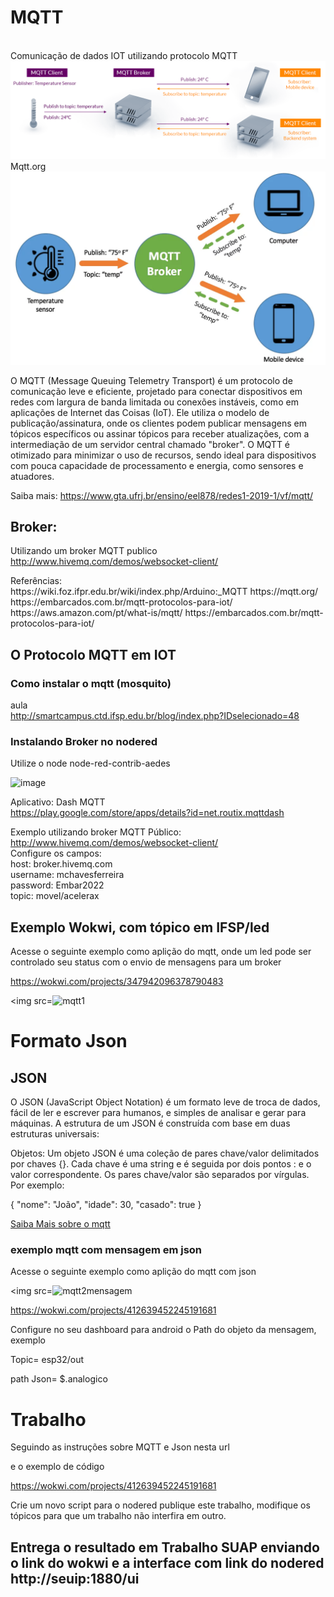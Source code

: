 # MQTT

<BR>Comunicação de dados IOT utilizando protocolo MQTT
<img src=https://github.com/mchavesferreira/mcr/blob/main/esp32_iot/imagens/mqtt-publish-subscribe.png><br>Mqtt.org
<img src=https://github.com/mchavesferreira/mcr/blob/main/esp32_iot/imagens/mqtt_mensagem.png><BR>

O MQTT (Message Queuing Telemetry Transport) é um protocolo de comunicação leve e eficiente, projetado para conectar dispositivos em redes com largura de banda limitada ou conexões instáveis, como em aplicações de Internet das Coisas (IoT). Ele utiliza o modelo de publicação/assinatura, onde os clientes podem publicar mensagens em tópicos específicos ou assinar tópicos para receber atualizações, com a intermediação de um servidor central chamado "broker". O MQTT é otimizado para minimizar o uso de recursos, sendo ideal para dispositivos com pouca capacidade de processamento e energia, como sensores e atuadores.

Saiba mais:  https://www.gta.ufrj.br/ensino/eel878/redes1-2019-1/vf/mqtt/


## Broker:

Utilizando um broker MQTT publico
	  http://www.hivemq.com/demos/websocket-client/
   <P><P>
Referências:<BR>
https://wiki.foz.ifpr.edu.br/wiki/index.php/Arduino:_MQTT
https://mqtt.org/
https://embarcados.com.br/mqtt-protocolos-para-iot/
https://aws.amazon.com/pt/what-is/mqtt/
https://embarcados.com.br/mqtt-protocolos-para-iot/


 
## O Protocolo MQTT em IOT

### Como instalar o mqtt (mosquito)
aula <BR>  http://smartcampus.ctd.ifsp.edu.br/blog/index.php?IDselecionado=48

### Instalando Broker no nodered 
Utilize o node    node-red-contrib-aedes 

![image](https://github.com/user-attachments/assets/d79cad10-7069-457f-b312-4c4b32506409)


Aplicativo: Dash MQTT  
https://play.google.com/store/apps/details?id=net.routix.mqttdash

Exemplo utilizando broker MQTT Público:  http://www.hivemq.com/demos/websocket-client/<BR>
Configure os campos:<BR>
host:  broker.hivemq.com<BR>
username: mchavesferreira<BR>
password: Embar2022<BR>
topic: movel/acelerax<BR>

## Exemplo Wokwi, com tópico em IFSP/led<BR>

Acesse o seguinte exemplo como aplição do mqtt, onde um led pode ser controlado seu status com o envio de mensagens para um broker

https://wokwi.com/projects/347942096378790483

<img src=![mqtt1](https://github.com/user-attachments/assets/1758b978-b122-4008-b7d2-57d9a780e185)
>

# Formato Json

## JSON

O JSON (JavaScript Object Notation) é um formato leve de troca de dados, fácil de ler e escrever para humanos, e simples de analisar e gerar para máquinas. A estrutura de um JSON é construída com base em duas estruturas universais:

Objetos: Um objeto JSON é uma coleção de pares chave/valor delimitados por chaves {}. Cada chave é uma string e é seguida por dois pontos : e o valor correspondente. Os pares chave/valor são separados por vírgulas. Por exemplo:

{
  "nome": "João",
  "idade": 30,
  "casado": true
}

<a href=https://github.com/mchavesferreira/sebe/blob/main/flow_exemplos/json.md> Saiba Mais sobre o mqtt</a>

### exemplo mqtt com mensagem em json

Acesse o seguinte exemplo como aplição do mqtt com json


<img src=![mqtt2mensagem](https://github.com/user-attachments/assets/0f063666-5696-4c7c-ac59-d981f0182613)
>


https://wokwi.com/projects/412639452245191681


Configure no seu dashboard para android o Path do objeto da mensagem, exemplo 

Topic= esp32/out

path Json= $.analogico

# Trabalho 

Seguindo as instruções sobre MQTT e Json nesta url

e o exemplo de código

https://wokwi.com/projects/412639452245191681


Crie um novo script para o nodered publique este trabalho, modifique os tópicos para que um trabalho não interfira em outro.



## Entrega o resultado em Trabalho SUAP enviando o link do wokwi e a interface com link do nodered  http://seuip:1880/ui 
